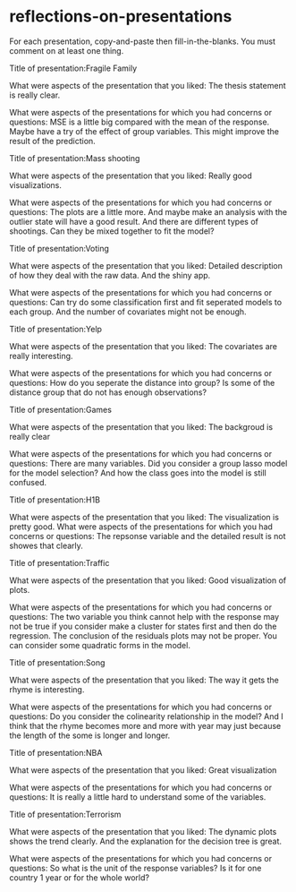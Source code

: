 # reflections-on-presentations

For each presentation, copy-and-paste then fill-in-the-blanks.  You must comment on at least one thing. 



Title of presentation:Fragile Family

What were aspects of the presentation that you liked:
The thesis statement is really clear.

What were aspects of the presentations for which you had concerns or questions:
MSE is a little big compared with the mean of the response.
Maybe have a try of the effect of group variables. This might improve the result of the prediction.





Title of presentation:Mass shooting

What were aspects of the presentation that you liked:
Really good visualizations.

What were aspects of the presentations for which you had concerns or questions:
The plots are a little more. And maybe make an analysis with the outlier state will have a good result.
And there are different types of shootings. Can they be mixed together to fit the model?



Title of presentation:Voting

What were aspects of the presentation that you liked:
Detailed description of how they deal with the raw data. And the shiny app.

What were aspects of the presentations for which you had concerns or questions:
Can try do some classification first and fit seperated models to each group.
And the number of covariates might not be enough.



Title of presentation:Yelp

What were aspects of the presentation that you liked:
The covariates are really interesting.

What were aspects of the presentations for which you had concerns or questions:
How do you seperate the distance into group? Is some of the distance group that do not has enough observations?



Title of presentation:Games

What were aspects of the presentation that you liked:
The backgroud is really clear

What were aspects of the presentations for which you had concerns or questions:
There are many variables. Did you consider a group lasso model for the model selection? And how the class goes into the model is still confused.


Title of presentation:H1B

What were aspects of the presentation that you liked:
The visualization is pretty good.
What were aspects of the presentations for which you had concerns or questions:
The repsonse variable and the detailed result is not showes that clearly.



Title of presentation:Traffic

What were aspects of the presentation that you liked:
Good visualization of plots.

What were aspects of the presentations for which you had concerns or questions:
The two variable you think cannot help with the response may not be true if you consider make a cluster for states first and then do the regression. The conclusion of the residuals plots may not be proper. You can consider some quadratic forms in the model.



Title of presentation:Song

What were aspects of the presentation that you liked:
The way it gets the rhyme is interesting.

What were aspects of the presentations for which you had concerns or questions:
Do you consider the colinearity relationship in the model? And I think that the rhyme becomes more and more with year may just because the length of the some is longer and longer.
 


Title of presentation:NBA

What were aspects of the presentation that you liked:
Great visualization

What were aspects of the presentations for which you had concerns or questions:
It is really a little hard to understand some of the variables.



Title of presentation:Terrorism

What were aspects of the presentation that you liked:
The dynamic plots shows the trend clearly. And the explanation for the decision tree is great.

What were aspects of the presentations for which you had concerns or questions:
So what is the unit of the response variables? Is it for one country 1 year or for the whole world?

